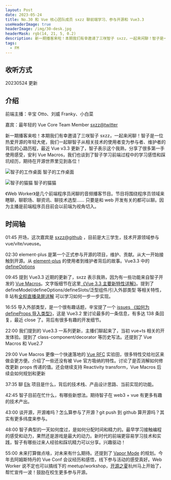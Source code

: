 ```yaml
---
layout: Post
date: 2023-05-24
title: No.30 和 Vue 核心团队成员 sxzz 聊前端学习、参与开源和 Vue3.3
useHeaderImage: true
headerImage: /img/30-desk.jpg
headerMask: rgb(14, 21, 5, 0.2)
description: 新一期播客来啦！本期我们有幸邀请了三咲智子 sxzz，一起来闲聊！智子是一位热爱开源的年轻大佬，我们一起聊智子从相关技术的使用者变为参与者、维护者的背后的心路历程，最近 Vue v3.3 更新了，智子表示这个我熟，分享了很多第一手使用感受，安利 Vue Macros，我们也谈到了智子学习前端过程中的学习感悟和踩坑经历，期待在开源世界里见到各位！
tags:
  - FM
---
```


## 收听方式

20230524 更新

## 介绍

前端主播：辛宝 Otto、刘威 Franky、小白菜

嘉宾：最年轻的 Vue Core Team Member [sxzz@twitter](https://twitter.com/zhizijun)

新一期播客来啦！本期我们有幸邀请了三咲智子 sxzz，一起来闲聊！智子是一位热爱开源的年轻大佬，我们一起聊智子从相关技术的使用者变为参与者、维护者的背后的心路历程，最近 Vue v3.3 更新了，智子表示这个我熟，分享了很多第一手使用感受，安利 Vue Macros，我们也谈到了智子学习前端过程中的学习感悟和踩坑经历，期待在开源世界里见到各位！

![智子的工作桌面](https://cdn.ijust.cc/img/202404230025682.png)
智子的工作桌面

![智子的猫猫](https://cdn.ijust.cc/img/202404230026428.png)
智子的猫猫

《Web Worker》是几个前端程序员闲聊的音频播客节目。节目将围绕程序员领域来瞎聊，聊职场、聊资讯、聊技术选型...... 只要是和 web 开发有关的都可以聊。因为主播是前端程序员目前会以前端为视角切入。

## 时间轴

01:45 开场，这次嘉宾是 [sxzz@github](https://github.com/sxzz) ，目前是大三学生，技术开源领域参与 vue/vite/vueuse。

02:30 element-plus 是第一个正式参与开源的项目，维护、贡献。从大一开始接触到开源。从 [element-plus](https://github.com/element-plus/element-plus) 的使用者到维护者背后的故事。Vue3.3 中的 [defineOptions](https://vuejs.org/api/sfc-script-setup.html#defineoptions)

09:45 提到 Vue3.3 近期的更新了，sxzz 表示我熟，因为有一些功能来自智子开发的 [Vue Macros](https://github.com/sxzz/vue-macros)。文字版细节在这里[《Vue 3.3 主要新特性详解》](https://xlog.sxzz.moe/vue-3-3)。提到了 defineModel/defineOptions/defineSlots/泛型组件/引入外部类型 等相关特性，B 站有[全程直播录屏详解](https://space.bilibili.com/24679024/video) 可以学习如何一步一步实现。

16:55 导入外部类型，是一个很有趣话题，辛宝提了一个 [issues 《如何为 defineProps 导入类型》](https://github.com/vuejs/core/issues/4294)，这是 Vue3.2 里讨论最多的一条信息，有多达 138 条回复，最近 close 了。背后有很多有趣的开发细节。

22:00 我们提到的 Vue3.3 一系列更新，主播们聊起来了，当初 vue+ts 相关的开发体验。提到了 class-component/decorator 等历史写法。还提到了 Vue Macros 和 Vue2.7

29:00 Vue Macros 更像一个快速落地的 [Vue RFC](https://github.com/vuejs/rfcs) 实验田，很多特性交给社区来做会更方便。介绍了一些还没有被 Vue 官方吸纳的特性。讨论了是否消解如何修改更新 props 传递的值。还会继续支持 Reactivity transform，Vue Macros 后续会如何规划和更新

37:35 聊 [Elk](https://github.com/elk-zone) 项目是什么，背后的技术栈、产品设计思路、当前实现的功能。

42:45 智子目前在忙什么，有哪些新想法。期待智子在 web3 + vue 有更多有趣的技术产出。

43:00 谈开源，开源难吗？怎么算参与了开源？git push 到 github 算开源吗？其实有更多纬度来参与。

48:00 智子典型的一天如何度过，是如何分配时间和精力的。最早学习接触编程的感受和动力，果然还是游戏是最大的动力。新时代的前端更容易学习技术和实践，智子有哪些过来人经验和踩坑精力可以分享。兴趣驱动！

55:00 未来打算做点啥，对未来有什么期待。还提到了 [Vapor Mode](https://blog.vuejs.org/posts/2022-year-in-review) 的规划。今年去阿姆斯特丹的 Vue Conf 会议经历和感悟，线下参与活动的感受真好。Web Worker 说不定也可以搞线下的 meetup/workshop，[开源之夏](https://summer-ospp.ac.cn/)杭州马上开始了，帮忙宣传一波！鼓励在校生更多参与开源。
